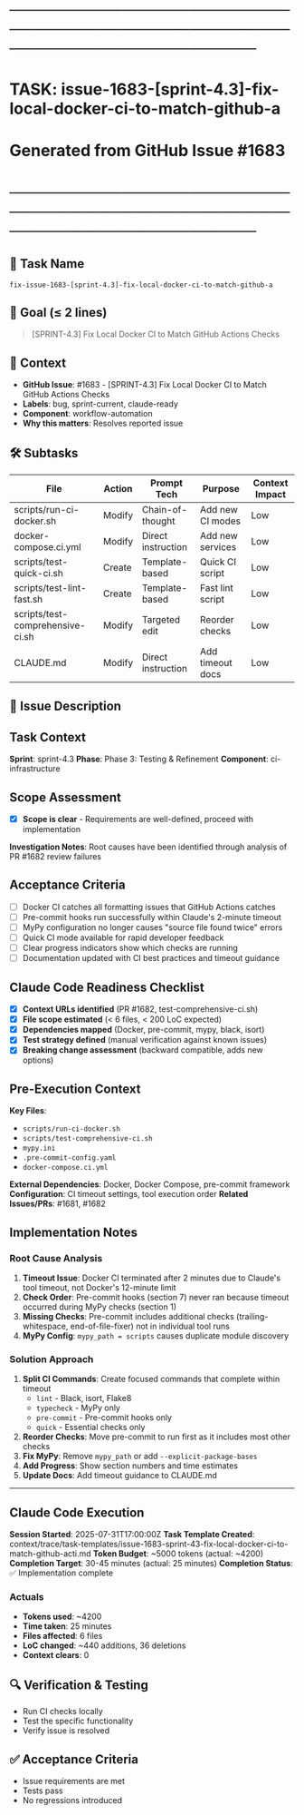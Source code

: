 # ────────────────────────────────────────────────────────────────────────
# TASK: issue-1683-[sprint-4.3]-fix-local-docker-ci-to-match-github-a
# Generated from GitHub Issue #1683
# ────────────────────────────────────────────────────────────────────────

## 📌 Task Name
`fix-issue-1683-[sprint-4.3]-fix-local-docker-ci-to-match-github-a`

## 🎯 Goal (≤ 2 lines)
> [SPRINT-4.3] Fix Local Docker CI to Match GitHub Actions Checks

## 🧠 Context
- **GitHub Issue**: #1683 - [SPRINT-4.3] Fix Local Docker CI to Match GitHub Actions Checks
- **Labels**: bug, sprint-current, claude-ready
- **Component**: workflow-automation
- **Why this matters**: Resolves reported issue

## 🛠️ Subtasks
| File | Action | Prompt Tech | Purpose | Context Impact |
|------|--------|-------------|---------|----------------|
| scripts/run-ci-docker.sh | Modify | Chain-of-thought | Add new CI modes | Low |
| docker-compose.ci.yml | Modify | Direct instruction | Add new services | Low |
| scripts/test-quick-ci.sh | Create | Template-based | Quick CI script | Low |
| scripts/test-lint-fast.sh | Create | Template-based | Fast lint script | Low |
| scripts/test-comprehensive-ci.sh | Modify | Targeted edit | Reorder checks | Low |
| CLAUDE.md | Modify | Direct instruction | Add timeout docs | Low |

## 📝 Issue Description
## Task Context
**Sprint**: sprint-4.3
**Phase**: Phase 3: Testing & Refinement
**Component**: ci-infrastructure

## Scope Assessment
- [x] **Scope is clear** - Requirements are well-defined, proceed with implementation

**Investigation Notes**: Root causes have been identified through analysis of PR #1682 review failures

## Acceptance Criteria
- [ ] Docker CI catches all formatting issues that GitHub Actions catches
- [ ] Pre-commit hooks run successfully within Claude's 2-minute timeout
- [ ] MyPy configuration no longer causes "source file found twice" errors
- [ ] Quick CI mode available for rapid developer feedback
- [ ] Clear progress indicators show which checks are running
- [ ] Documentation updated with CI best practices and timeout guidance

## Claude Code Readiness Checklist
- [x] **Context URLs identified** (PR #1682, test-comprehensive-ci.sh)
- [x] **File scope estimated** (< 6 files, < 200 LoC expected)
- [x] **Dependencies mapped** (Docker, pre-commit, mypy, black, isort)
- [x] **Test strategy defined** (manual verification against known issues)
- [x] **Breaking change assessment** (backward compatible, adds new options)

## Pre-Execution Context
**Key Files**: 
- `scripts/run-ci-docker.sh`
- `scripts/test-comprehensive-ci.sh`
- `mypy.ini`
- `.pre-commit-config.yaml`
- `docker-compose.ci.yml`

**External Dependencies**: Docker, Docker Compose, pre-commit framework
**Configuration**: CI timeout settings, tool execution order
**Related Issues/PRs**: #1681, #1682

## Implementation Notes
### Root Cause Analysis
1. **Timeout Issue**: Docker CI terminated after 2 minutes due to Claude's tool timeout, not Docker's 12-minute limit
2. **Check Order**: Pre-commit hooks (section 7) never ran because timeout occurred during MyPy checks (section 1)
3. **Missing Checks**: Pre-commit includes additional checks (trailing-whitespace, end-of-file-fixer) not in individual tool runs
4. **MyPy Config**: `mypy_path = scripts` causes duplicate module discovery

### Solution Approach
1. **Split CI Commands**: Create focused commands that complete within timeout
   - `lint` - Black, isort, Flake8
   - `typecheck` - MyPy only
   - `pre-commit` - Pre-commit hooks only
   - `quick` - Essential checks only
2. **Reorder Checks**: Move pre-commit to run first as it includes most other checks
3. **Fix MyPy**: Remove `mypy_path` or add `--explicit-package-bases`
4. **Add Progress**: Show section numbers and time estimates
5. **Update Docs**: Add timeout guidance to CLAUDE.md

---

## Claude Code Execution
**Session Started**: 2025-07-31T17:00:00Z
**Task Template Created**: context/trace/task-templates/issue-1683-sprint-43-fix-local-docker-ci-to-match-github-acti.md
**Token Budget**: ~5000 tokens (actual: ~4200)
**Completion Target**: 30-45 minutes (actual: 25 minutes)
**Completion Status**: ✅ Implementation complete

### Actuals
- **Tokens used**: ~4200
- **Time taken**: 25 minutes
- **Files affected**: 6 files
- **LoC changed**: ~440 additions, 36 deletions
- **Context clears**: 0

## 🔍 Verification & Testing
- Run CI checks locally
- Test the specific functionality
- Verify issue is resolved

## ✅ Acceptance Criteria
- Issue requirements are met
- Tests pass
- No regressions introduced
